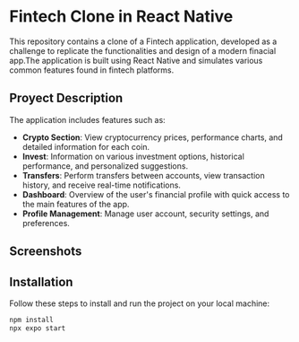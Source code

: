 # Fintech Clone in React Native

This repository contains a clone of a Fintech application, developed as a challenge to replicate the functionalities 
and design of a modern finacial app.The application is built using React Native and simulates various common features 
found in fintech platforms.

## Proyect Description

The application includes features such as:

- **Crypto Section**: View cryptocurrency prices, performance charts, and detailed information for each coin.
- **Invest**: Information on various investment options, historical performance, and personalized suggestions.
- **Transfers**: Perform transfers between accounts, view transaction history, and receive real-time notifications.
- **Dashboard**: Overview of the user's financial profile with quick access to the main features of the app.
- **Profile Management**: Manage user account, security settings, and preferences.

## Screenshots


## Installation

Follow these steps to install and run the project on your local machine:

```sh
npm install
npx expo start
